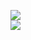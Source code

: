 [![](https://img.shields.io/badge/Made%20With-Github%20Spray-lightgrey.svg?style=for-the-badge&logo=github)](https://github.com/Annihil/github-spray#4286)  
[![](https://i.imgur.com/2DrTn0Z.gif)](https://github.com/Annihil/github-spray)